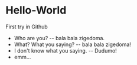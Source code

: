 # Hello-World
First try in Github
- Who are you?
-- bala bala zigedoma.
- What? What you saying?
-- bala bala zigedoma!
- I don't know what you saying.
-- Dudumo!
- emm...
